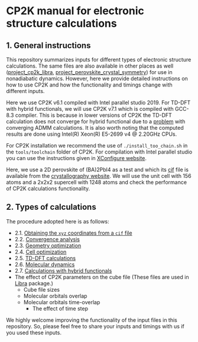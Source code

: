 # CP2K manual for electronic structure calculations

## 1. General instructions

This repository summarizes inputs for different types of electronic structure calculations. 
The same files are also available in other places as well 
([project_cp2k_libra](https://github.com/AkimovLab/Project_Libra_CP2K), 
[project_perovskite_crystal_symmetry](https://github.com/AkimovLab/Project_CsPbI3_MB_vs_SP)) for use in
nonadiabatic dynamics. However, here we provide detailed instructions on how to use CP2K and how the 
functionality and timings change with different inputs.

Here we use CP2K v6.1 compiled with Intel parallel studio 2019. For TD-DFT with hybrid functionals, 
we will use CP2K v7.1 which is compiled with GCC-8.3 compiler. This is because 
in lower versions of CP2K the TD-DFT calculation does not converge for hybrid functional due to 
a [problem](https://groups.google.com/g/cp2k/c/SEglKzKlVLQ/m/MyTavEqYBQAJ) with 
converging ADMM calculations. It is also worth noting that the computed results are done using Intel(R) Xeon(R) E5-2699 v4 @ 2.20GHz CPUs. 

For CP2K installation we recommend the use of `./install_too_chain.sh` in the `tools/toolchain` folder of CP2K. 
For compilation with Intel parallel studio you can use 
the instructions given in [XConfigure website](https://xconfigure.readthedocs.io/en/latest/cp2k/).


Here, we use a 2D perovskite of (BA)2PbI4 as a test and which its [cif](http://crystallography.net/cod/2102937.cif) 
file is available from the [crystallography website](http://crystallography.net/). We will use the unit 
cell with 156 atoms and a 2x2x2 supercell with 1248 atoms and check the performance of CP2K calculations functionality. 


## 2. Types of calculations 

The procedure adopted here is as follows:

* 2.1. [Obtaining the `xyz` coordinates from a `cif` file](1_structure_preparation/README.md)
* 2.2. [Convergence analysis](2_convergence_analysis/README.md)
* 2.3. [Geometry optimization](3_geometry_optimization/README.md)
* 2.4. [Cell optimization](4_cell_optimization/README.md)
* 2.5. [TD-DFT calculations](5_tddft/README.md)
* 2.6. [Molecular dynamics](6_molecular_dynamics/README.md)
* 2.7. [Calculations with hybrid functionals](7_hybrid_functionals/README.md)
* The effect of CP2K parameters on the cube file (These files are used in [Libra](https://github.com/Quantum-Dynamics-Hub/libra-code) package.)
    * Cube file sizes
    * Molecular orbitals overlap 
    * Molecular orbitals time-overlap
        * The effect of time step 

We highly welcome improving the functionality of the input files in this repository. 
So, please feel free to share your inputs and timings with us if you used these inputs.


